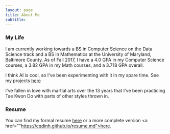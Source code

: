 ```yaml
---
layout: page
title: About Me
subtitle: 
---
```

### My Life
I am currently working towards a BS in Computer Science on the Data Science track and a BS in Mathematics at the University of Maryland, Baltimore County. As of Fall 2017, I have a 4.0 GPA in my Computer Science courses, a 3.82 GPA in my Math courses, and a 3.718 GPA overall.

I think AI is cool, so I've been experimenting with it in my spare time. 
See my projects <a href="https://cqdinh.github.io/projects#AI">here</a>

I've fallen in love with martial arts over the 13 years that I've been practicing Tae Kwon Do with parts of other styles thrown in.

### Resume
You can find my formal resume <a href="https://docs.google.com/document/d/1N6KsvcgXXpLtOHQEiWoUOEmxcwL2WMsA6WoeZeZ3TKM/edit?usp=sharing">here</a> or a more complete version <a href=""https://cqdinh.github.io/resume.md">here</a>.
